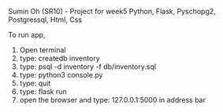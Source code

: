 Sumin Oh (SR10) - Project for week5 
Python, Flask, Pyschopg2, Postgressql, Html, Css 

To run app, 

1. Open terminal 
2. type: createdb inventory 
3. type: psql -d inventory -f db/inventory.sql 
4. type: python3 console.py 
5. type: quit
6. type: flask run 
7. open the browser and type: 127.0.0.1:5000 in address bar 
